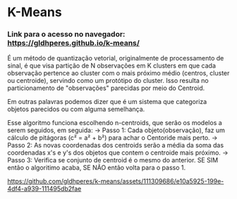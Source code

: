 # K-Means

### Link para o acesso no navegador: https://gldhperes.github.io/k-means/

É um método de quantização vetorial, originalmente de processamento de sinal, é que visa partição de N observações em K clusters em que cada observação pertence ao cluster com o mais próximo médio (centros, cluster ou centroide), servindo como um protótipo do cluster. Isso resulta no particionamento de "observações" parecidas por meio do Centroid.

Em outras palavras podemos dizer que é um sistema que categoriza objetos parecidos ou com alguma semelhança.

Esse algoritmo funciona escolhendo n-centroids, que serão os modelos a serem seguidos, em seguida:
-> Passo 1: Cada objeto(observação), faz um cálculo de pitágoras (c² = a² + b²) para achar o Centoride mais perto.
-> Passo 2: As novas coordenadas dos centroids serão a média da soma das coordenadas x's e y's dos objetos que contem o centroide mais próximo.
-> Passo 3: Verifica se conjunto de centroid é o mesmo do anterior. SE SIM então o algoritimo acaba, SE NÃO então volta para o passo 1.

https://github.com/gldhperes/k-means/assets/111309686/e10a5925-199e-4df4-a939-111495db2fae

